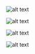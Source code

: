 ![alt text](<Capture d’écran 2024-10-04 à 16.24.23.png>) 

![alt text](<Capture d’écran 2024-10-04 à 16.24.30.png>) 

![alt text](<Capture d’écran 2024-10-04 à 16.24.41.png>)

 ![alt text](<Capture d’écran 2024-10-04 à 16.27.27.png>)